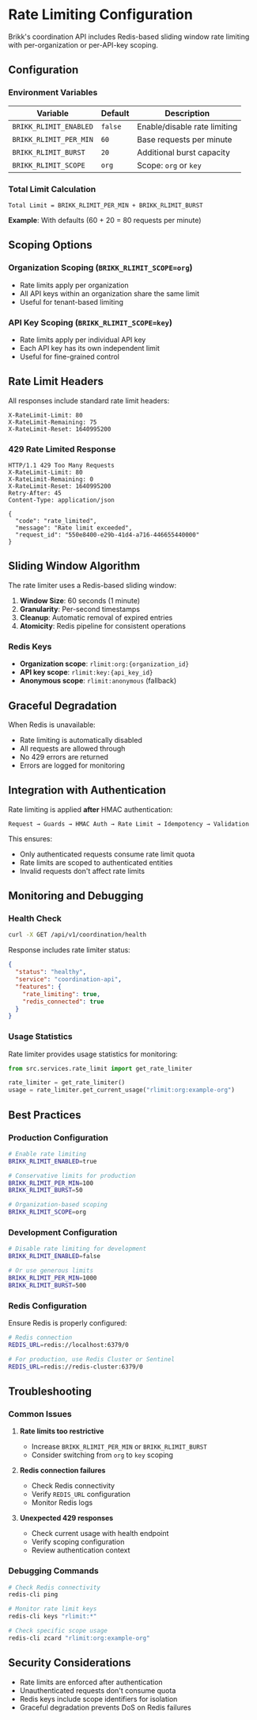 # Rate Limiting Configuration

Brikk's coordination API includes Redis-based sliding window rate limiting with per-organization or per-API-key scoping.

## Configuration

### Environment Variables

| Variable | Default | Description |
|----------|---------|-------------|
| `BRIKK_RLIMIT_ENABLED` | `false` | Enable/disable rate limiting |
| `BRIKK_RLIMIT_PER_MIN` | `60` | Base requests per minute |
| `BRIKK_RLIMIT_BURST` | `20` | Additional burst capacity |
| `BRIKK_RLIMIT_SCOPE` | `org` | Scope: `org` or `key` |

### Total Limit Calculation

```text
Total Limit = BRIKK_RLIMIT_PER_MIN + BRIKK_RLIMIT_BURST
```

**Example**: With defaults (60 + 20 = 80 requests per minute)

## Scoping Options

### Organization Scoping (`BRIKK_RLIMIT_SCOPE=org`)

- Rate limits apply per organization
- All API keys within an organization share the same limit
- Useful for tenant-based limiting

### API Key Scoping (`BRIKK_RLIMIT_SCOPE=key`)

- Rate limits apply per individual API key
- Each API key has its own independent limit
- Useful for fine-grained control

## Rate Limit Headers

All responses include standard rate limit headers:

```http
X-RateLimit-Limit: 80
X-RateLimit-Remaining: 75
X-RateLimit-Reset: 1640995200
```

### 429 Rate Limited Response

```http
HTTP/1.1 429 Too Many Requests
X-RateLimit-Limit: 80
X-RateLimit-Remaining: 0
X-RateLimit-Reset: 1640995200
Retry-After: 45
Content-Type: application/json

{
  "code": "rate_limited",
  "message": "Rate limit exceeded",
  "request_id": "550e8400-e29b-41d4-a716-446655440000"
}
```

## Sliding Window Algorithm

The rate limiter uses a Redis-based sliding window:

1. **Window Size**: 60 seconds (1 minute)
2. **Granularity**: Per-second timestamps
3. **Cleanup**: Automatic removal of expired entries
4. **Atomicity**: Redis pipeline for consistent operations

### Redis Keys

- **Organization scope**: `rlimit:org:{organization_id}`
- **API key scope**: `rlimit:key:{api_key_id}`
- **Anonymous scope**: `rlimit:anonymous` (fallback)

## Graceful Degradation

When Redis is unavailable:

- Rate limiting is automatically disabled
- All requests are allowed through
- No 429 errors are returned
- Errors are logged for monitoring

## Integration with Authentication

Rate limiting is applied **after** HMAC authentication:

```text
Request → Guards → HMAC Auth → Rate Limit → Idempotency → Validation
```

This ensures:

- Only authenticated requests consume rate limit quota
- Rate limits are scoped to authenticated entities
- Invalid requests don't affect rate limits

## Monitoring and Debugging

### Health Check

```bash
curl -X GET /api/v1/coordination/health
```

Response includes rate limiter status:

```json
{
  "status": "healthy",
  "service": "coordination-api",
  "features": {
    "rate_limiting": true,
    "redis_connected": true
  }
}
```

### Usage Statistics

Rate limiter provides usage statistics for monitoring:

```python
from src.services.rate_limit import get_rate_limiter

rate_limiter = get_rate_limiter()
usage = rate_limiter.get_current_usage("rlimit:org:example-org")
```

## Best Practices

### Production Configuration

```bash
# Enable rate limiting
BRIKK_RLIMIT_ENABLED=true

# Conservative limits for production
BRIKK_RLIMIT_PER_MIN=100
BRIKK_RLIMIT_BURST=50

# Organization-based scoping
BRIKK_RLIMIT_SCOPE=org
```

### Development Configuration

```bash
# Disable rate limiting for development
BRIKK_RLIMIT_ENABLED=false

# Or use generous limits
BRIKK_RLIMIT_PER_MIN=1000
BRIKK_RLIMIT_BURST=500
```

### Redis Configuration

Ensure Redis is properly configured:

```bash
# Redis connection
REDIS_URL=redis://localhost:6379/0

# For production, use Redis Cluster or Sentinel
REDIS_URL=redis://redis-cluster:6379/0
```

## Troubleshooting

### Common Issues

1. **Rate limits too restrictive**
   - Increase `BRIKK_RLIMIT_PER_MIN` or `BRIKK_RLIMIT_BURST`
   - Consider switching from `org` to `key` scoping

2. **Redis connection failures**
   - Check Redis connectivity
   - Verify `REDIS_URL` configuration
   - Monitor Redis logs

3. **Unexpected 429 responses**
   - Check current usage with health endpoint
   - Verify scoping configuration
   - Review authentication context

### Debugging Commands

```bash
# Check Redis connectivity
redis-cli ping

# Monitor rate limit keys
redis-cli keys "rlimit:*"

# Check specific scope usage
redis-cli zcard "rlimit:org:example-org"
```

## Security Considerations

- Rate limits are enforced after authentication
- Unauthenticated requests don't consume quota
- Redis keys include scope identifiers for isolation
- Graceful degradation prevents DoS on Redis failures
